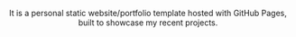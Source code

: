   <p align="center">
    It is a personal static website/portfolio template hosted with GitHub Pages, built to showcase my recent projects.
    </p>
